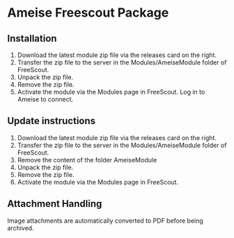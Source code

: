 # Ameise Freescout Package

## Installation

1. Download the latest module zip file via the releases card on the right.
2. Transfer the zip file to the server in the Modules/AmeiseModule folder of FreeScout.
3. Unpack the zip file.
4. Remove the zip file.
5. Activate the module via the Modules page in FreeScout.
Log in to Ameise to connect.

## Update instructions

1. Download the latest module zip file via the releases card on the right.
2. Transfer the zip file to the server in the Modules/AmeiseModule folder of FreeScout.
3. Remove the content of the folder AmeiseModule
4. Unpack the zip file.
5. Remove the zip file.
6. Activate the module via the Modules page in FreeScout.

## Attachment Handling
Image attachments are automatically converted to PDF before being archived.
